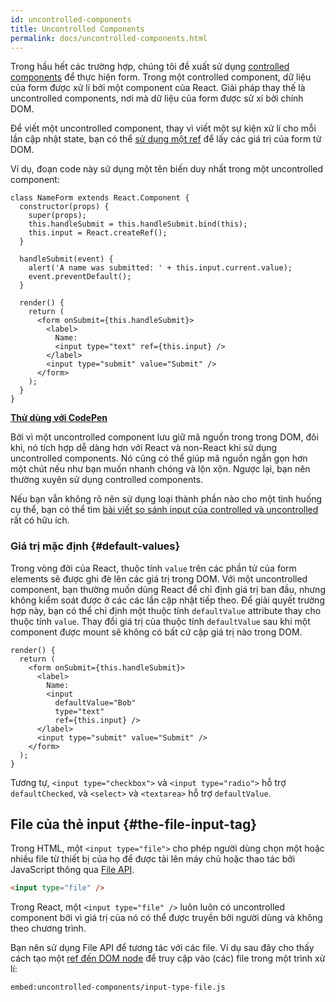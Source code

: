 ```yaml
---
id: uncontrolled-components
title: Uncontrolled Components
permalink: docs/uncontrolled-components.html
---
```


Trong hầu hết các trường hợp, chúng tôi đề xuất sử dụng [controlled components](/docs/forms.html#controlled-components) để thực hiện form. Trong một controlled component, dữ liệu của form được xử lí bởi một component của React. Giải pháp thay thế là uncontrolled components, nơi mà dữ liệu của form được sử xí bởi chính DOM.

Để viết một uncontrolled component, thay vì viết một sự kiện xử lí cho mỗi lần cập nhật state, bạn có thể [sử dụng một ref](/docs/refs-and-the-dom.html) để lấy các giá trị của form từ DOM.

Ví dụ, đoạn code này sử dụng một tên biến duy nhất trong một uncontrolled component:

```javascript{5,9,18}
class NameForm extends React.Component {
  constructor(props) {
    super(props);
    this.handleSubmit = this.handleSubmit.bind(this);
    this.input = React.createRef();
  }

  handleSubmit(event) {
    alert('A name was submitted: ' + this.input.current.value);
    event.preventDefault();
  }

  render() {
    return (
      <form onSubmit={this.handleSubmit}>
        <label>
          Name:
          <input type="text" ref={this.input} />
        </label>
        <input type="submit" value="Submit" />
      </form>
    );
  }
}
```

[**Thử dùng với CodePen**](https://codepen.io/gaearon/pen/WooRWa?editors=0010)

Bởi vì một uncontrolled component lưu giữ mã nguồn trong trong DOM, đôi khi, nó tích hợp dễ dàng hơn với React và non-React khi sử dụng uncontrolled components. Nó cũng có thể giúp mã nguồn ngắn gọn hơn một chút nếu như bạn muốn nhanh chóng và lộn xộn. Ngược lại, bạn nên thường xuyên sử dụng controlled components.

Nếu bạn vẫn không rõ nên sử dụng loại thành phần nào cho một tình huống cụ thể, bạn có thể tìm [bài viết so sánh input của controlled và uncontrolled](https://goshakkk.name/controlled-vs-uncontrolled-inputs-react/) rất có hữu ích.

### Giá trị mặc định {#default-values}

Trong vòng đời của React, thuộc tính `value` trên các phần tử của form elements sẽ được ghi đè lên các giá trị trong DOM. Với một uncontrolled component, bạn thường muốn dùng React để chỉ định giá trị ban đầu, nhưng không kiểm soát được ở các các lần cập nhật tiếp theo. Để giải quyết trường hợp này, bạn có thể chỉ định một thuộc tính `defaultValue` attribute thay cho thuộc tính `value`. Thay đổi giá trị của thuộc tính `defaultValue` sau khi một component được mount sẽ không có bất cứ cập giá trị nào trong DOM.

```javascript{7}
render() {
  return (
    <form onSubmit={this.handleSubmit}>
      <label>
        Name:
        <input
          defaultValue="Bob"
          type="text"
          ref={this.input} />
      </label>
      <input type="submit" value="Submit" />
    </form>
  );
}
```

Tương tự, `<input type="checkbox">` và `<input type="radio">` hỗ trợ `defaultChecked`, và `<select>` và `<textarea>` hỗ trợ `defaultValue`.

## File của thẻ input {#the-file-input-tag}

Trong HTML, một `<input type="file">` cho phép người dùng chọn một hoặc nhiều file từ thiết bị của họ để được tải lên máy chủ hoặc thao tác bởi JavaScript thông qua [File API](https://developer.mozilla.org/en-US/docs/Web/API/File/Using_files_from_web_applications).

```html
<input type="file" />
```

Trong React, một `<input type="file" />` luôn luôn có uncontrolled component bởi vì giá trị của nó có thể được truyền bởi người dùng và không theo chương trình.

Bạn nên sử dụng File API để tương tác với các file. Ví dụ sau đây cho thấy cách tạo một [ref đến DOM node](/docs/refs-and-the-dom.html) để truy cập vào (các) file trong một trình xử lí:

`embed:uncontrolled-components/input-type-file.js`

[](codepen://uncontrolled-components/input-type-file)


